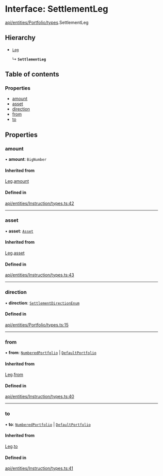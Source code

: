 # Interface: SettlementLeg

[api/entities/Portfolio/types](../wiki/api.entities.Portfolio.types).SettlementLeg

## Hierarchy

- [`Leg`](../wiki/api.entities.Instruction.types.Leg)

  ↳ **`SettlementLeg`**

## Table of contents

### Properties

- [amount](../wiki/api.entities.Portfolio.types.SettlementLeg#amount)
- [asset](../wiki/api.entities.Portfolio.types.SettlementLeg#asset)
- [direction](../wiki/api.entities.Portfolio.types.SettlementLeg#direction)
- [from](../wiki/api.entities.Portfolio.types.SettlementLeg#from)
- [to](../wiki/api.entities.Portfolio.types.SettlementLeg#to)

## Properties

### amount

• **amount**: `BigNumber`

#### Inherited from

[Leg](../wiki/api.entities.Instruction.types.Leg).[amount](../wiki/api.entities.Instruction.types.Leg#amount)

#### Defined in

[api/entities/Instruction/types.ts:42](https://github.com/PolymathNetwork/polymesh-sdk/blob/c37bc05d/src/api/entities/Instruction/types.ts#L42)

___

### asset

• **asset**: [`Asset`](../wiki/api.entities.Asset.Asset)

#### Inherited from

[Leg](../wiki/api.entities.Instruction.types.Leg).[asset](../wiki/api.entities.Instruction.types.Leg#asset)

#### Defined in

[api/entities/Instruction/types.ts:43](https://github.com/PolymathNetwork/polymesh-sdk/blob/c37bc05d/src/api/entities/Instruction/types.ts#L43)

___

### direction

• **direction**: [`SettlementDirectionEnum`](../wiki/types.SettlementDirectionEnum)

#### Defined in

[api/entities/Portfolio/types.ts:15](https://github.com/PolymathNetwork/polymesh-sdk/blob/c37bc05d/src/api/entities/Portfolio/types.ts#L15)

___

### from

• **from**: [`NumberedPortfolio`](../wiki/api.entities.NumberedPortfolio.NumberedPortfolio) \| [`DefaultPortfolio`](../wiki/api.entities.DefaultPortfolio.DefaultPortfolio)

#### Inherited from

[Leg](../wiki/api.entities.Instruction.types.Leg).[from](../wiki/api.entities.Instruction.types.Leg#from)

#### Defined in

[api/entities/Instruction/types.ts:40](https://github.com/PolymathNetwork/polymesh-sdk/blob/c37bc05d/src/api/entities/Instruction/types.ts#L40)

___

### to

• **to**: [`NumberedPortfolio`](../wiki/api.entities.NumberedPortfolio.NumberedPortfolio) \| [`DefaultPortfolio`](../wiki/api.entities.DefaultPortfolio.DefaultPortfolio)

#### Inherited from

[Leg](../wiki/api.entities.Instruction.types.Leg).[to](../wiki/api.entities.Instruction.types.Leg#to)

#### Defined in

[api/entities/Instruction/types.ts:41](https://github.com/PolymathNetwork/polymesh-sdk/blob/c37bc05d/src/api/entities/Instruction/types.ts#L41)
